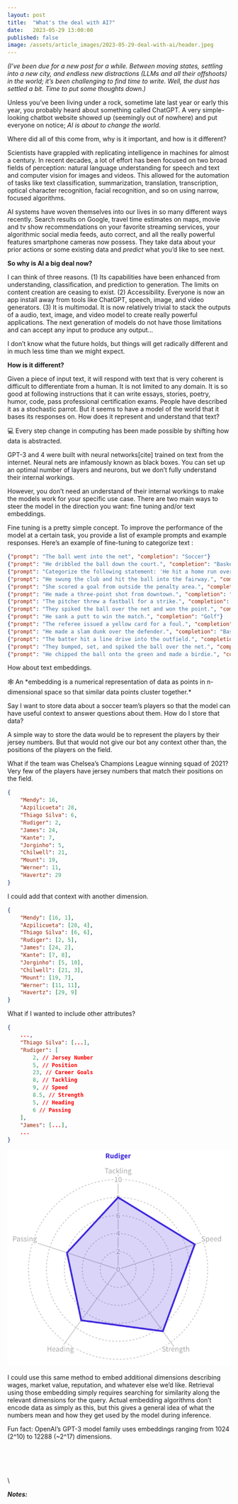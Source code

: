 ```yaml
---
layout: post
title:  "What's the deal with AI?"
date:   2023-05-29 13:00:00
published: false
image: /assets/article_images/2023-05-29-deal-with-ai/header.jpeg
---
```


_(I’ve been due for a new post for a while. Between moving states, settling into a new city, and endless new distractions (LLMs and all their offshoots) in the world; it’s been challenging to find time to write. Well, the dust has settled a bit. Time to put some thoughts down.)_

Unless you’ve been living under a rock, sometime late last year or early this year, you probably heard about something called ChatGPT. A very simple-looking chatbot website showed up (seemingly out of nowhere) and put everyone on notice; *AI is about to change the world*.

Where did all of this come from, why is it important, and how is it different?

Scientists have grappled with replicating intelligence in machines for almost a century. In recent decades, a lot of effort has been focused on two broad fields of perception: natural language understanding for speech and text and computer vision for images and videos. This allowed for the automation of tasks like text classification, summarization, translation, transcription, optical character recognition, facial recognition, and so on using narrow, focused algorithms.

AI systems have woven themselves into our lives in so many different ways recently. Search results on Google, travel time estimates on maps, movie and tv show recommendations on your favorite streaming services, your algorithmic social media feeds, auto correct, and all the really powerful features smartphone cameras now possess. They take data about your prior actions or some existing data and *predict* what you’d like to see next.

**So why is AI a big deal now?**

I can think of three reasons. (1) Its capabilities have been enhanced from understanding, classification, and prediction to generation. The limits on content creation are ceasing to exist. (2) Accessibility. Everyone is now an app install away from tools like ChatGPT, speech, image, and video generators. (3) It is multimodal. It is now relatively trivial to stack the outputs of a audio, text, image, and video model to create really powerful applications. The next generation of models do not have those limitations and can accept any input to produce any output…

I don’t know what the future holds, but things will get radically different and in much less time than we might expect.

**********************************How is it different?**********************************

Given a piece of input text, it will respond with text that is very coherent is difficult to differentiate from a human. It is not limited to any domain. It is so good at following instructions that it can write essays, stories, poetry, humor, code, pass professional certification exams. People have described it as a stochastic parrot. But it seems to have a model of the world that it bases its responses on. How does it represent and understand that text?

<aside>
💻 Every step change in computing has been made possible by shifting how data is abstracted.

</aside>

GPT-3 and 4 were built with neural networks[cite] trained on text from the internet. Neural nets are infamously known as black boxes. You can set up an optimal number of layers and neurons, but we don’t fully understand their internal workings.

However, you don’t need an understand of their internal workings to make the models work for your specific use case. There are two main ways to steer the model in the direction you want: fine tuning and/or text embeddings.

Fine tuning is a pretty simple concept. To improve the performance of the model at a certain task, you provide a list of example prompts and example responses. Here’s an example of fine-tuning to categorize text :

```json
{"prompt": "The ball went into the net", "completion": "Soccer"}
{"prompt": "He dribbled the ball down the court.", "completion": "Basketball"}
{"prompt": "Categorize the following statement: 'He hit a home run over the outfield fence.", "completion": "Baseball"}
{"prompt": "He swung the club and hit the ball into the fairway.", "completion": "Golf"}
{"prompt": "She scored a goal from outside the penalty area.", "completion": "Soccer"}
{"prompt": "He made a three-point shot from downtown.", "completion": "Basketball"}
{"prompt": "The pitcher threw a fastball for a strike.", "completion": "Baseball"}
{"prompt": "They spiked the ball over the net and won the point.", "completion": "Volleyball"}
{"prompt": "He sank a putt to win the match.", "completion": "Golf"}
{"prompt": "The referee issued a yellow card for a foul.", "completion": "Soccer"}
{"prompt": "He made a slam dunk over the defender.", "completion": "Basketball"}
{"prompt": "The batter hit a line drive into the outfield.", "completion": "Baseball"}
{"prompt": "They bumped, set, and spiked the ball over the net.", "completion": "Volleyball"}
{"prompt": "He chipped the ball onto the green and made a birdie.", "completion": "Golf"}
```

How about text embeddings.

<aside>
🕸️ An *embedding is a numerical representation of data as points in n-dimensional space so that similar data points cluster together.*

</aside>

Say I want to store data about a soccer team’s players so that the model can have useful context to answer questions about them. How do I store that data?

A simple way to store the data would be to represent the players by their jersey numbers. But that would not give our bot any context other than, the positions of the players on the field.


What if the team was Chelsea’s Champions League winning squad of 2021? Very few of the players have jersey numbers that match their positions on the field.

```json
{
    "Mendy": 16,
    "Azpilicueta": 28,
    "Thiago Silva": 6,
    "Rudiger": 2,
    "James": 24,
    "Kante": 7,
    "Jorginho": 5,
    "Chilwell": 21,
    "Mount": 19,
    "Werner": 11,
    "Havertz": 29
}
```

I could add that context with another dimension.

```json
{
    "Mendy": [16, 1],
    "Azpilicueta": [28, 4],
    "Thiago Silva": [6, 6],
    "Rudiger": [2, 5],
    "James": [24, 2],
    "Kante": [7, 8],
    "Jorginho": [5, 10],
    "Chilwell": [21, 3],
    "Mount": [19, 7],
    "Werner": [11, 11],
    "Havertz": [29, 9]
}
```

What if I wanted to include other attributes?

```json
{
	...,
	"Thiago Silva": [...],
	"Rudiger": [
		2, // Jersey Number
		5, // Position
		23, // Career Goals
		8, // Tackling
		9, // Speed
		8.5, // Strength
		5, // Heading
		6 // Passing
	],
	"James": [...],
	...
}
```

![skills](/assets/article_images/2023-05-29-deal-with-ai/skills.png)

I could use this same method to embed additional dimensions describing wages, market value, reputation, and whatever else we’d like. Retrieval using those embedding simply requires searching for similarity along the relevant dimensions for the query. Actual embedding algorithms don’t encode data as simply as this, but this gives a general idea of what the numbers mean and how they get used by the model during inference.

Fun fact: OpenAI’s GPT-3 model family uses embeddings ranging from 1024 (2^10) to 12288 (~2^17) dimensions.

\
\
\
\
\

**_Notes:_**

[^1]: Recently, there’s been articles in the news [ghana cocoa, zim, nigeria, drc] emphasizing that foreign companies need to set up processing facilities in-country if they want to continue to access certain resources. I think the spirit is great. but are the systems set up to capture and compound the value that will arise from these changes? The jury is still out.

[^2]: Watching the FIFA Uncovered documentary (Netflix [link]) was pretty sad. Not necessarily because it confirmed what we knew about corruption in world football. Other countries signed deals for gas to provide energy and and warm their homes in the winter. Meanwhile, the African delegates traded their votes for orders of magnitude less than their European counterparts. Not only that, the trade only benefitted the few people close to the voting. When your systems are not set up for capturing value for the society, it’s called corruption. When they are, it’s called lobbying. I know which one of the evils I prefer.
